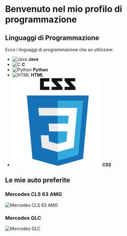 # Benvenuto nel mio profilo di programmazione

## Linguaggi di Programmazione

Ecco i linguaggi di programmazione che so utilizzare:

- ![Java](https://cdn.iconscout.com/icon/free/png-256/free-java-logo-icon-download-in-svg-png-gif-file-formats--wordmark-programming-language-pack-logos-icons-1174953.png?f=webp&w=300) **Java**
- ![C](https://www.egovaleo.it/wp-content/uploads/2023/10/logo-c.jpg) **C**
- ![Python](https://files.prepinsta.com/wp-content/uploads/2020/07/python-removebg-preview.webp) **Python**
- ![HTML](https://cdn.pixabay.com/photo/2017/08/05/11/16/logo-2582748_640.png) **HTML**
- ![CSS](https://raw.githubusercontent.com/github/explore/80688e429a7d4ef2fca1e82350fe8e3517d3494d/topics/css/css.png) **CSS**

## Le mie auto preferite

### Mercedes CLS 63 AMG

![Mercedes CLS 63 AMG](https://cdn.motor1.com/images/mgl/nAylQR/s1/mercedes-amg-c-63-s-e-performance-2023-f1-edition.jpg)

### Mercedes GLC

![Mercedes GLC](https://www.autoscout24.it/cms-content-assets/14iaHGmHq9WPT1ICMiutSo-c5f2ecaee9229b73ade40f50b6eda07c-Mercedes_GLC-1100.jpg)


